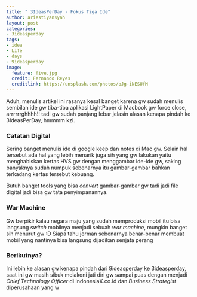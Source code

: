 ```yaml
---
title: " 3IdeasPerDay - Fokus Tiga Ide"
author: ariestiyansyah
layout: post
categories:
- 3ideasperday
tags:
- idea
- Life
- days
- 9ideasperday
image:
  feature: five.jpg
  credit: Fernando Reyes
  creditlink: https://unsplash.com/photos/bJg-iNESUfM
---
```


Aduh, menulis artikel ini rasanya kesal banget karena gw sudah menulis sembilan ide gw tiba-tiba aplikasi LightPaper di Macbook gw force close, arrrrrrghhhh!! tadi gw sudah panjang lebar jelasin alasan kenapa pindah ke 3IdeasPerDay, hmmmm kzl.

### Catatan Digital
Sering banget menulis ide di google keep dan notes di Mac gw. Selain hal tersebut ada hal yang lebih menarik juga sih yang gw lakukan yaitu menghabiskan kertas HVS gw dengan menggambar ide-ide gw, saking banyaknya sudah numpuk sebenarnya itu gambar-gambar bahkan terkadang kertas tersebut kebuang.

Butuh banget tools yang bisa *convert* gambar-gambar gw tadi jadi file digital jadi bisa gw tata penyimpanannya.

### War Machine
Gw berpikir kalau negara maju yang sudah memproduksi mobil itu bisa langsung *switch* mobilnya menjadi sebuah *war machine*, mungkin banget sih menurut gw :D Siapa tahu jerman sebenarnya benar-benar membuat mobil yang nantinya bisa langsung dijadikan senjata perang

### Berikutnya?
Ini lebih ke alasan gw kenapa pindah dari 9ideasperday ke 3ideasperday, saat ini gw masih sibuk melakoni jati diri gw sampai puas dengan menjadi *Chief Technology Officer* di IndonesiaX.co.id dan *Business Strategist* diperusahaan yang w